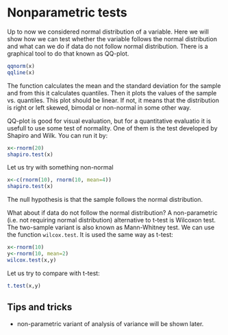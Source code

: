 # Nonparametric tests

Up to now we considered normal distribution of a variable. Here we will show how we can test whether
the variable follows the normal distribution and what can we do if data do not follow normal distribution.
There is a graphical tool to do that known as QQ-plot.
```R
qqnorm(x)
qqline(x)
```
The function calculates the mean and the standard deviation for the sample and from this it calculates
quantiles. Then it plots the values of the sample vs. quantiles. This plot should be linear. If not, 
it means that the distribution is right or left skewed, bimodal or non-normal in some other way.

QQ-plot is good for visual evaluation, but for a quantitative evaluatio it is usefull to use some
test of normality. One of them is the test developed by Shapiro and Wilk. You can run it by:
```R
x<-rnorm(20)
shapiro.test(x)
```
Let us try with something non-normal
```R
x<-c(rnorm(10), rnorm(10, mean=4))
shapiro.test(x)
```
The null hypothesis is that the sample follows the normal distribution.

What about if data do not follow the normal distribution? A non-parametric (i.e. not requiring normal
distribution) alternative to t-test is Wilcoxon test. The two-sample variant is also known as
Mann-Whitney test. We can use the function `wilcox.test`. It is used the same way as t-test:
```R
x<-rnorm(10)
y<-rnorm(10, mean=2)
wilcox.test(x,y)
```
Let us try to compare with t-test:
```R
t.test(x,y)
```

## Tips and tricks

* non-parametric variant of analysis of variance will be shown later.

